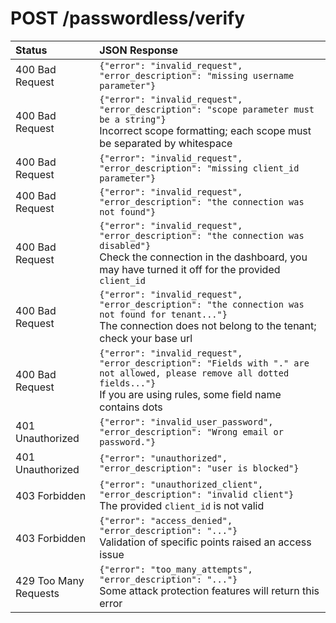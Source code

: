 # POST /passwordless/verify

| Status           | JSON Response |
| :----------------| :------------ |
|<span class="badge badge-danger">400</span> Bad Request|`{"error": "invalid_request", "error_description": "missing username parameter"}`|
|<span class="badge badge-danger">400</span> Bad Request|`{"error": "invalid_request", "error_description": "scope parameter must be a string"}`</br>Incorrect scope formatting; each scope must be separated by whitespace|
|<span class="badge badge-danger">400</span> Bad Request|`{"error": "invalid_request", "error_description": "missing client_id parameter"}`|
|<span class="badge badge-danger">400</span> Bad Request|`{"error": "invalid_request", "error_description": "the connection was not found"}`|
|<span class="badge badge-danger">400</span> Bad Request|`{"error": "invalid_request", "error_description": "the connection was disabled"}` </br>Check the connection in the dashboard, you may have turned it off for the provided `client_id`|
|<span class="badge badge-danger">400</span> Bad Request|`{"error": "invalid_request", "error_description": "the connection was not found for tenant..."}` </br>The connection does not belong to the tenant; check your base url|
|<span class="badge badge-danger">400</span> Bad Request|`{"error": "invalid_request", "error_description": "Fields with "." are not allowed, please remove all dotted fields..."}`</br>If you are using rules, some field name contains dots|
|<span class="badge badge-danger">401</span> Unauthorized|`{"error": "invalid_user_password", "error_description": "Wrong email or password."}`|
|<span class="badge badge-danger">401</span> Unauthorized|`{"error": "unauthorized", "error_description": "user is blocked"}`|
|<span class="badge badge-danger">403</span> Forbidden|`{"error": "unauthorized_client", "error_description": "invalid client"}`</br>The provided `client_id` is not valid|
|<span class="badge badge-danger">403</span> Forbidden|`{"error": "access_denied", "error_description": "..."}`</br>Validation of specific points raised an access issue|
|<span class="badge badge-danger">429</span> Too Many Requests|`{"error": "too_many_attempts", "error_description": "..."}` </br>Some attack protection features will return this error|